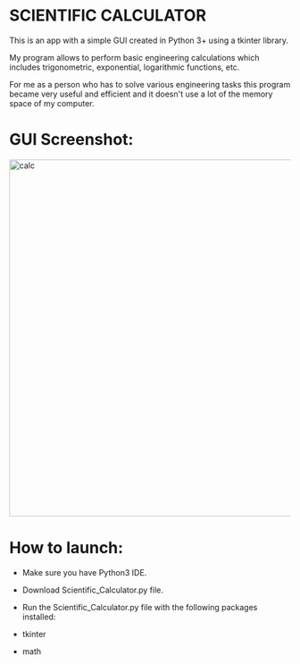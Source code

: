 # SCIENTIFIC CALCULATOR

This is an app with a simple GUI created in Python 3+ using a tkinter library.

My program allows to perform basic engineering calculations which includes trigonometric, exponential, logarithmic functions, etc.

For me as a person who has to solve various engineering tasks this program became very useful and efficient and it doesn't use a lot of the memory space of my computer.

# GUI Screenshot:

<img width="639" alt="calc" src="https://user-images.githubusercontent.com/61244643/100527356-d0f1ca00-319f-11eb-8c70-40565ad70a7f.png">

# How to launch:

- Make sure you have Python3 IDE.

- Download Scientific_Calculator.py file.

- Run the Scientific_Calculator.py file with the following packages installed:

 - tkinter
 - math

